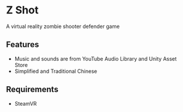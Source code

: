 # Z Shot

A virtual reality zombie shooter defender game

Features
--------
- Music and sounds are from YouTube Audio Library and Unity Asset Store
- Simplified and Traditional Chinese

Requirements
------------
- SteamVR

